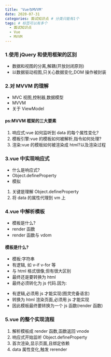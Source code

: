 ```yaml
---
title: 'Vue与MVVM'
date: 2020-07-31
categories: 面试知识点 # 分类只能有1个
tags: # 标签可以有多个
  - 面试知识点
  - Vue
  - MVVM
---
```


### 1.使用 jQuery 和使用框架的区别

- 数据和视图的分离,解耦(开放封闭原则)
- 以数据驱动视图,只关心数据变化,DOM 操作被封装

### 2.对 MVVM 的理解

- MVC 视图,控制器,数据模型
- MVVM
- 关于 ViewModel

#### ps:MVVM 框架的三大要素

1. 响应式:vue 如何监听到 data 的每个属性变化?
2. 模板引擎:vue 的模板如何被解析,指令如何处理?
3. 渲染:vue 的模板如何被渲染成 html?以及渲染过程

### 3.vue 中实现响应式

- 什么是响应式?
- Object.defineProperty
- 模拟

1.  关键是理解 Object.defineProperty
1.  将 data 的属性代理到 vm 上

### 4.vue 中解析模板

- 模板是什么?
- render 函数
- render 函数与 vdom

#### 模板是什么?

- 模板:字符串
- 有逻辑, 如 v-if v-for 等
- 与 html 格式很像,但有很大区别
- 最终还是要转换为 html
- 最终必须转化为 js 代码.因为:

* 有逻辑,必须用 js 才能实现(图灵完备语言)
* 转换为 html 渲染页面,必须用 js 才能实现
* 因此模板最终要转换为一个 js 函数(render 函数)

### 5.vue 的整个实现流程

1. 解析模板成 render 函数,函数返回 vnode
2. 响应式开始监听 Object.defineProperty
3. 首次渲染,显示页面,且绑定依赖
4. data 属性变化,触发 rerender
